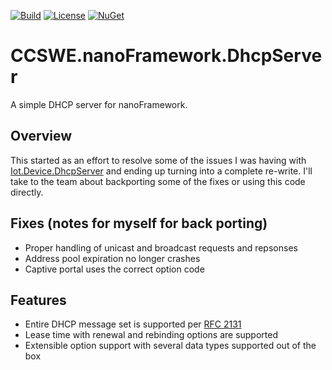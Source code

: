 [![Build](https://github.com/CCSWE-nanoFramework/CCSWE.nanoFramework.DhcpServer/actions/workflows/build-solution.yml/badge.svg)](https://github.com/CCSWE-nanoFramework/CCSWE.nanoFramework.DhcpServer/actions/workflows/build-solution.yml) [![License](https://img.shields.io/badge/License-MIT-blue.svg)](LICENSE) [![NuGet](https://img.shields.io/nuget/dt/CCSWE.nanoFramework.DhcpServer.svg?label=NuGet&style=flat&logo=nuget)](https://www.nuget.org/packages/CCSWE.nanoFramework.DhcpServer/) 

# CCSWE.nanoFramework.DhcpServer

A simple DHCP server for nanoFramework.

## Overview

This started as an effort to resolve some of the issues I was having with [Iot.Device.DhcpServer](https://github.com/nanoframework/nanoFramework.IoT.Device/tree/develop/devices/DhcpServer) and ending up turning into a complete re-write. I'll take to the team about backporting some of the fixes or using this code directly.

## Fixes (notes for myself for back porting)

- Proper handling of unicast and broadcast requests and repsonses
- Address pool expiration no longer crashes
- Captive portal uses the correct option code

## Features

- Entire DHCP message set is supported per [RFC 2131](https://datatracker.ietf.org/doc/html/rfc2131)
- Lease time with renewal and rebinding options are supported
- Extensible option support with several data types supported out of the box
